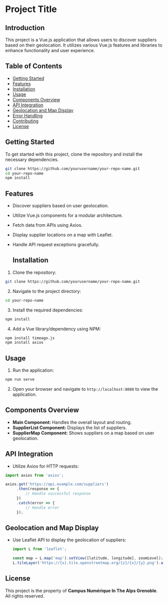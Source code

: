 # Project Title

## Introduction
This project is a Vue.js application that allows users to discover suppliers based on their geolocation. It utilizes various Vue.js features and libraries to enhance functionality and user experience.

## Table of Contents
- [Getting Started](#getting-started)
- [Features](#features)
- [Installation](#installation)
- [Usage](#usage)
- [Components Overview](#components-overview)
- [API Integration](#api-integration)
- [Geolocation and Map Display](#geolocation-and-map-display)
- [Error Handling](#error-handling)
- [Contributing](#contributing)
- [License](#license)

## Getting Started
To get started with this project, clone the repository and install the necessary dependencies.

```bash
git clone https://github.com/yourusername/your-repo-name.git
cd your-repo-name
npm install
```

## Features
- Discover suppliers based on user geolocation.
- Utilize Vue.js components for a modular architecture.
- Fetch data from APIs using Axios.
- Display supplier locations on a map with Leaflet.
- Handle API request exceptions gracefully.

  ## Installation
1. Clone the repository:
```bash
git clone https://github.com/yourusername/your-repo-name.git
```
2. Navigate to the project directory:
```bash
cd your-repo-name
```
3. Install the required dependencies:
```bash
npm install
```
4. Add a Vue library/dependency using NPM:
```bash
npm install timeago.js
npm install axios
```

## Usage
1. Run the application:
```bash
npm run serve
```
2. Open your browser and navigate to `http://localhost:8080` to view the application.

## Components Overview
- **Main Component:** Handles the overall layout and routing.
- **SupplierList Component:** Displays the list of suppliers.
- **SupplierMap Component:** Shows suppliers on a map based on user geolocation.

## API Integration
- Utilize Axios for HTTP requests:
```javascript
import axios from 'axios';

axios.get('https://api.example.com/suppliers')
     .then(response => {
         // Handle successful response
     })
     .catch(error => {
         // Handle error
     });
```

## Geolocation and Map Display
- Use Leaflet API to display the geolocation of suppliers:
   ```javascript
   import L from 'leaflet';

   const map = L.map('map').setView([latitude, longitude], zoomLevel);
   L.tileLayer('https://{s}.tile.openstreetmap.org/{z}/{x}/{y}.png').addTo(map);
   ```

## License
This project is the property of **Campus Numérique In The Alps Grenoble**. All rights reserved.

